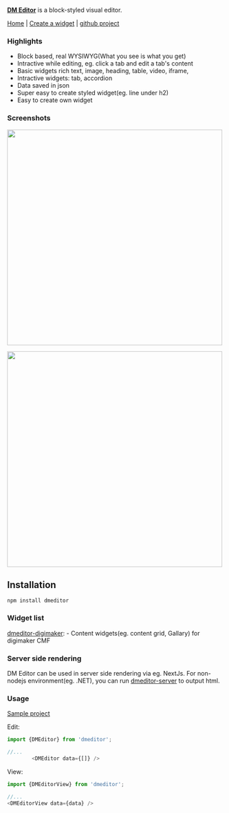 <ins>**DM Editor**</ins> is a block-styled visual editor.

[Home](/) | [Create a widget](/create-widget) | [github project](https://github.com/digimakergo/dmeditor)

### Highlights
- Block based, real WYSIWYG(What you see is what you get)
- Intractive while editing, eg. click a tab and edit a tab's content
- Basic widgets rich text, image, heading, table, video, iframe, 
- Intractive widgets: tab, accordion
- Data saved in json
- Super easy to create styled widget(eg. line under h2)
- Easy to create own widget

### Screenshots

<a href="https://raw.githubusercontent.com/digimakergo/dmeditor/main/screen1.png"><img width="500px" src="https://raw.githubusercontent.com/digimakergo/dmeditor/main/screen1.png" /></a>

<a href="https://raw.githubusercontent.com/digimakergo/dmeditor/main/screen2.png"><img width="500px" src="https://raw.githubusercontent.com/digimakergo/dmeditor/main/screen2.png" /></a>

## Installation

```
npm install dmeditor
```


### Widget list
[dmeditor-digimaker](https://github.com/digimakergo/dmeditor-digimaker/):  - Content widgets(eg. content grid, Gallary) for digimaker CMF

### Server side rendering

DM Editor can be used in server side rendering via eg. NextJs. For non-nodejs environment(eg. .NET), you can run [dmeditor-server](https://github.com/digimakergo/dmeditor-server) to output html.

### Usage

[Sample project](https://github.com/digimakergo/dmeditor-sample)

Edit:
```typescript
import {DMEditor} from 'dmeditor';

//...
        <DMEditor data={[]} />


```
View:
```typescript
import {DMEditorView} from 'dmeditor';

//...
<DMEditorView data={data} />
```

